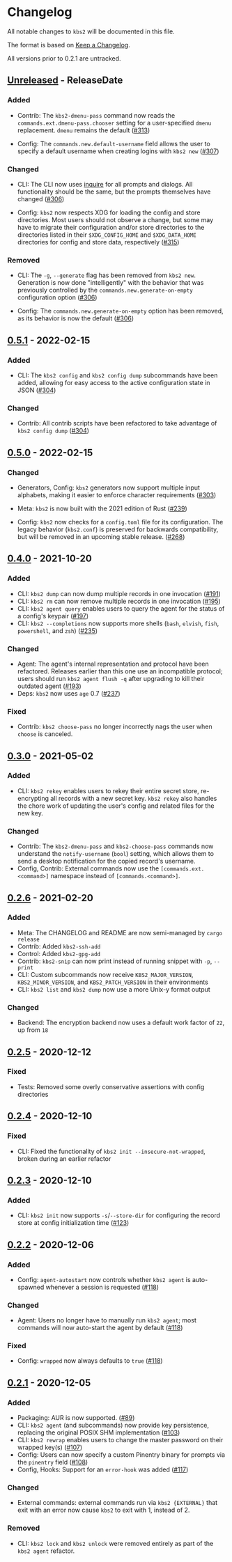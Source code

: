 # Changelog
All notable changes to `kbs2` will be documented in this file.

The format is based on [Keep a Changelog](https://keepachangelog.com/en/1.0.0/).

All versions prior to 0.2.1 are untracked.

<!-- @next-header@ -->

## [Unreleased] - ReleaseDate

### Added

* Contrib: The `kbs2-dmenu-pass` command now reads the
`commands.ext.dmenu-pass.chooser` setting for a user-specified `dmenu`
replacement. `dmenu` remains the default
([#313](https://github.com/woodruffw/kbs2/pull/313))

* Config: The `commands.new.default-username` field allows the user to specify
a default username when creating logins with `kbs2 new`
([#307](https://github.com/woodruffw/kbs2/pull/307))

### Changed

* CLI: The CLI now uses [inquire](https://github.com/mikaelmello/inquire) for
all prompts and dialogs. All functionality should be the same, but the prompts
themselves have changed ([#306](https://github.com/woodruffw/kbs2/pull/306))

* Config: `kbs2` now respects XDG for loading the config and store directories.
Most users should not observe a change, but some may have to migrate their
configuration and/or store directories to the directories listed in their
`$XDG_CONFIG_HOME` and `$XDG_DATA_HOME` directories for config and store data,
respectively ([#315](https://github.com/woodruffw/kbs2/pull/315))

### Removed

* CLI: The `-g`, `--generate` flag has been removed from `kbs2 new`. Generation
is now done "intelligently" with the behavior that was previously controlled
by the `commands.new.generate-on-empty` configuration option
([#306](https://github.com/woodruffw/kbs2/pull/306))

* Config: The `commands.new.generate-on-empty` option has been removed, as its
behavior is now the default ([#306](https://github.com/woodruffw/kbs2/pull/306))

## [0.5.1] - 2022-02-15

### Added

* CLI: The `kbs2 config` and `kbs2 config dump` subcommands have been added,
allowing for easy access to the active configuration state in JSON
([#304](https://github.com/woodruffw/kbs2/pull/304))

### Changed

* Contrib: All contrib scripts have been refactored to take advantage of
`kbs2 config dump` ([#304](https://github.com/woodruffw/kbs2/pull/304))

## [0.5.0] - 2022-02-15

### Changed

* Generators, Config: `kbs2` generators now support multiple input
alphabets, making it easier to enforce character requirements
([#303](https://github.com/woodruffw/kbs2/pull/303))

* Meta: `kbs2` is now built with the 2021 edition of Rust
([#239](https://github.com/woodruffw/kbs2/pull/239))

* Config: `kbs2` now checks for a `config.toml` file for its configuration.
The legacy behavior (`kbs2.conf`) is preserved for backwards compatibility, but
will be removed in an upcoming stable release.
([#268](https://github.com/woodruffw/kbs2/pull/268))

## [0.4.0] - 2021-10-20

### Added

* CLI: `kbs2 dump` can now dump multiple records in one invocation
([#191](https://github.com/woodruffw/kbs2/pull/191))
* CLI: `kbs2 rm` can now remove multiple records in one invocation
([#195](https://github.com/woodruffw/kbs2/pull/195))
* CLI: `kbs2 agent query` enables users to query the agent for the status
of a config's keypair ([#197](https://github.com/woodruffw/kbs2/pull/197))
* CLI: `kbs2 --completions` now supports more shells (`bash`, `elvish`, `fish`,
`powershell`, and `zsh`) ([#235](https://github.com/woodruffw/kbs2/pull/235))

### Changed

* Agent: The agent's internal representation and protocol have been refactored.
Releases earlier than this one use an incompatible protocol; users should
run `kbs2 agent flush -q` after upgrading to kill their outdated agent
([#193](https://github.com/woodruffw/kbs2/pull/193))
* Deps: `kbs2` now uses `age` 0.7 ([#237](https://github.com/woodruffw/kbs2/pull/237))

### Fixed

* Contrib: `kbs2 choose-pass` no longer incorrectly nags the user when `choose`
is canceled.

## [0.3.0] - 2021-05-02

### Added

* CLI: `kbs2 rekey` enables users to rekey their entire secret store, re-encrypting
all records with a new secret key. `kbs2 rekey` also handles the chore work of
updating the user's config and related files for the new key.

### Changed

* Contrib: The `kbs2-dmenu-pass` and `kbs2-choose-pass` commands now understand the
`notify-username` (`bool`) setting, which allows them to send a desktop notification
for the copied record's username.
* Config, Contrib: External commands now use the `[commands.ext.<command>]` namespace
instead of `[commands.<command>]`.

## [0.2.6] - 2021-02-20

### Added

* Meta: The CHANGELOG and README are now semi-managed by `cargo release`
* Contrib: Added `kbs2-ssh-add`
* Control: Added `kbs2-gpg-add`
* Contrib: `kbs2-snip` can now print instead of running snippet with `-p`, `--print`
* CLI: Custom subcommands now receive `KBS2_MAJOR_VERSION`, `KBS2_MINOR_VERSION`, and
`KBS2_PATCH_VERSION` in their environments
* CLI: `kbs2 list` and `kbs2 dump` now use a more Unix-y format output

### Changed

* Backend: The encryption backend now uses a default work factor of `22`, up from `18`

## [0.2.5] - 2020-12-12

### Fixed

* Tests: Removed some overly conservative assertions with config directories

## [0.2.4] - 2020-12-10

### Fixed

* CLI: Fixed the functionality of `kbs2 init --insecure-not-wrapped`, broken
during an earlier refactor

## [0.2.3] - 2020-12-10

### Added

* CLI: `kbs2 init` now supports `-s`/`--store-dir` for configuring the record store at
config initialization time ([#123](https://github.com/woodruffw/kbs2/pull/118))

## [0.2.2] - 2020-12-06

### Added

* Config: `agent-autostart` now controls whether `kbs2 agent` is auto-spawned whenever a session is
requested ([#118](https://github.com/woodruffw/kbs2/pull/118))

### Changed

* Agent: Users no longer have to manually run `kbs2 agent`; most commands will now auto-start the
agent by default ([#118](https://github.com/woodruffw/kbs2/pull/118))

### Fixed

* Config: `wrapped` now always defaults to `true` ([#118](https://github.com/woodruffw/kbs2/pull/118))

## [0.2.1] - 2020-12-05

### Added

* Packaging: AUR is now supported. ([#89](https://github.com/woodruffw/kbs2/pull/89))
* CLI: `kbs2 agent` (and subcommands) now provide key persistence, replacing the original POSIX SHM
implementation ([#103](https://github.com/woodruffw/kbs2/pull/103))
* CLI: `kbs2 rewrap` enables users to change the master password on their wrapped key(s)
([#107](https://github.com/woodruffw/kbs2/pull/107))
* Config: Users can now specify a custom Pinentry binary for prompts via the `pinentry` field
([#108](https://github.com/woodruffw/kbs2/pull/108))
* Config, Hooks: Support for an `error-hook` was added
([#117](https://github.com/woodruffw/kbs2/pull/117))

### Changed

* External commands: external commands run via `kbs2 {EXTERNAL}` that exit with an error now
cause `kbs2` to exit with 1, instead of 2.

### Removed

* CLI: `kbs2 lock` and `kbs2 unlock` were removed entirely as part of the `kbs2 agent` refactor.

<!-- @next-url@ -->
[Unreleased]: https://github.com/woodruffw/kbs2/compare/v0.5.1...HEAD
[0.5.1]: https://github.com/woodruffw/kbs2/compare/v0.5.0...v0.5.1
[0.5.0]: https://github.com/woodruffw/kbs2/compare/v0.4.0...v0.5.0
[0.4.0]: https://github.com/woodruffw/kbs2/compare/v0.3.0...v0.4.0
[0.3.0]: https://github.com/woodruffw/kbs2/compare/v0.2.6...v0.3.0
[0.2.6]: https://github.com/woodruffw/kbs2/compare/v0.2.5...v0.2.6
[0.2.5]: https://github.com/woodruffw/kbs2/releases/tag/v0.2.5
[0.2.4]: https://github.com/woodruffw/kbs2/releases/tag/v0.2.4
[0.2.3]: https://github.com/woodruffw/kbs2/releases/tag/v0.2.3
[0.2.2]: https://github.com/woodruffw/kbs2/releases/tag/v0.2.2
[0.2.1]: https://github.com/woodruffw/kbs2/releases/tag/v0.2.1
